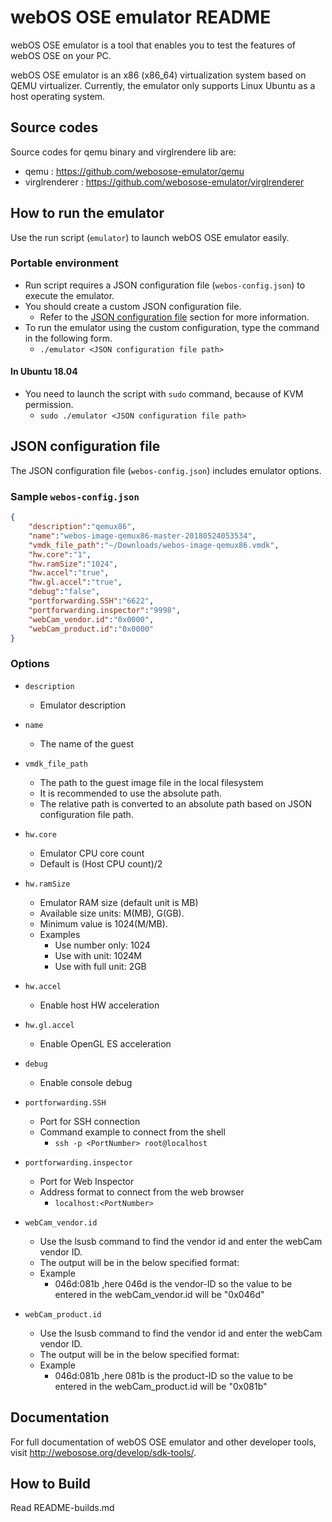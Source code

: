 # webOS OSE emulator README

webOS OSE emulator is a tool that enables you to test the features of webOS OSE on your PC.

webOS OSE emulator is an x86 (x86_64) virtualization system based on QEMU virtualizer. Currently, the emulator only supports Linux Ubuntu as a host operating system.

## Source codes
Source codes for qemu binary and virglrendere lib are:
* qemu : https://github.com/webosose-emulator/qemu
* virglrenderer : https://github.com/webosose-emulator/virglrenderer

## How to run the emulator

Use the run script (`emulator`) to launch webOS OSE emulator easily.

### Portable environment

* Run script requires a JSON configuration file (`webos-config.json`) to execute the emulator.
* You should create a custom JSON configuration file.
    * Refer to the [JSON configuration file](#json-configuration-file) section for more information.
* To run the emulator using the custom configuration, type the command in the following form.
    * `./emulator <JSON configuration file path>`

#### In Ubuntu 18.04

* You need to launch the script with `sudo` command, because of KVM permission.
    * `sudo ./emulator <JSON configuration file path>`

## JSON configuration file

The JSON configuration file (`webos-config.json`) includes emulator options.

### Sample `webos-config.json`

```json
{
    "description":"qemux86",
    "name":"webos-image-qemux86-master-20180524053534",
    "vmdk_file_path":"~/Downloads/webos-image-qemux86.vmdk",
    "hw.core":"1",
    "hw.ramSize":"1024",
    "hw.accel":"true",
    "hw.gl.accel":"true",
    "debug":"false",
    "portforwarding.SSH":"6622",
    "portforwarding.inspector":"9998",
    "webCam_vendor.id":"0x0000",
    "webCam_product.id":"0x0000"
}
```

### Options

* `description`
    * Emulator description
* `name`
    * The name of the guest
* `vmdk_file_path`
    * The path to the guest image file in the local filesystem
    * It is recommended to use the absolute path.
    * The relative path is converted to an absolute path based on JSON configuration file path.
* `hw.core`
    * Emulator CPU core count
    * Default is (Host CPU count)/2
* `hw.ramSize`
    * Emulator RAM size (default unit is MB)
    * Available size units: M(MB), G(GB).
    * Minimum value is 1024(M/MB).
    * Examples
        * Use number only: 1024
        * Use with unit: 1024M
        * Use with full unit: 2GB
* `hw.accel`
    * Enable host HW acceleration
* `hw.gl.accel`
    * Enable OpenGL ES acceleration
* `debug`
    * Enable console debug
* `portforwarding.SSH`
    * Port for SSH connection
    * Command example to connect from the shell
        * `ssh -p <PortNumber> root@localhost`
* `portforwarding.inspector`
    * Port for Web Inspector
    * Address format to connect from the web browser
        * `localhost:<PortNumber>`
* `webCam_vendor.id`
    * Use the lsusb command to find the vendor id and enter the webCam vendor ID.
    * The output will be in the below specified format:
    * Example
        * 046d:081b ,here 046d is the vendor-ID so the value to be entered in the webCam_vendor.id will be "0x046d"
      
* `webCam_product.id`
    * Use the lsusb command to find the vendor id and enter the webCam vendor ID.
    * The output will be in the below specified format:
    * Example
        * 046d:081b ,here 081b is the product-ID so the value to be entered in the webCam_product.id will be "0x081b"
      
## Documentation

For full documentation of webOS OSE emulator and other developer tools, visit http://webosose.org/develop/sdk-tools/.

## How to Build
Read README-builds.md

